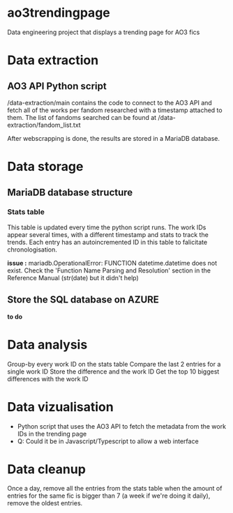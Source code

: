 # ao3trendingpage
Data engineering project that displays a trending page for AO3 fics

<h1>Data extraction</h1>

<h2>AO3 API Python script</h2>
/data-extraction/main contains the code to connect to the AO3 API and fetch all of the works per fandom researched with a timestamp attached to them.
The list of fandoms searched can be found at /data-extraction/fandom_list.txt

After webscrapping is done, the results are stored in a MariaDB database.

<h1>Data storage</h1>
<h2>MariaDB database structure</h2>

<h3>Stats table</h3>
This table is updated every time the python script runs. The work IDs appear several times, with a different timestamp and stats to track the trends. Each entry has an autoincremented ID in this table to falicitate chronologisation.

<b>issue :</b> mariadb.OperationalError: FUNCTION datetime.datetime does not exist. Check the 'Function Name Parsing and Resolution' section in the Reference Manual (str(date) but it didn't help)

<h2>Store the SQL database on AZURE</h2>
<b>to do</b>

<h1>Data analysis</h1>

Group-by every work ID on the stats table
Compare the last 2 entries for a single work ID
Store the difference and the work ID
Get the top 10 biggest differences with the work ID

<h1>Data vizualisation</h1>

- Python script that uses the AO3 API to fetch the metadata from the work IDs in the trending page
- Q: Could it be in Javascript/Typescript to allow a web interface

<h1>Data cleanup</h1>
Once a day, remove all the entries from the stats table when the amount of entries for the same fic is bigger than 7 (a week if we're doing it daily), remove the oldest entries.


